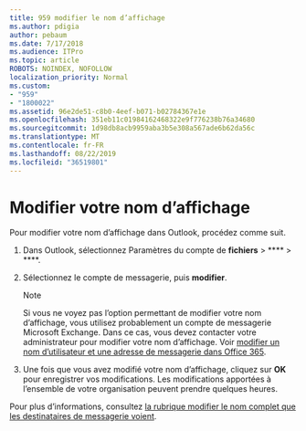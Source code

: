 ```yaml
---
title: 959 modifier le nom d’affichage
ms.author: pdigia
author: pebaum
ms.date: 7/17/2018
ms.audience: ITPro
ms.topic: article
ROBOTS: NOINDEX, NOFOLLOW
localization_priority: Normal
ms.custom:
- "959"
- "1800022"
ms.assetid: 96e2de51-c8b0-4eef-b071-b02784367e1e
ms.openlocfilehash: 351eb11c01984162468322e9f776238b76a34680
ms.sourcegitcommit: 1d98db8acb9959aba3b5e308a567ade6b62da56c
ms.translationtype: MT
ms.contentlocale: fr-FR
ms.lasthandoff: 08/22/2019
ms.locfileid: "36519801"
---
```

# <a name="change-your-display-name"></a>Modifier votre nom d’affichage
  
Pour modifier votre nom d’affichage dans Outlook, procédez comme suit.
  
1. Dans Outlook, sélectionnez Paramètres du compte de **fichiers** \> **** \> ****.

2. Sélectionnez le compte de messagerie, puis **modifier**.

    > [!NOTE]
    > Si vous ne voyez pas l’option permettant de modifier votre nom d’affichage, vous utilisez probablement un compte de messagerie Microsoft Exchange. Dans ce cas, vous devez contacter votre administrateur pour modifier votre nom d’affichage. Voir [modifier un nom d’utilisateur et une adresse de messagerie dans Office 365](https://support.office.com/article/fb5ac074-e203-4e1f-9843-b9d1a3e03297.aspx).
  
3. Une fois que vous avez modifié votre nom d’affichage, cliquez sur **OK** pour enregistrer vos modifications. Les modifications apportées à l’ensemble de votre organisation peuvent prendre quelques heures.

Pour plus d’informations, consultez [la rubrique modifier le nom complet que les destinataires de messagerie voient](https://support.office.com/article/2b53331a-ba2a-4803-88dc-ac9fe376c8a9.aspx).
  